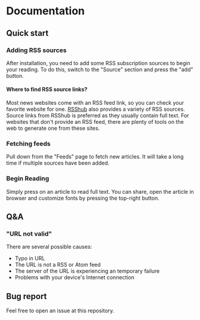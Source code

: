 # Documentation

## Quick start

### Adding RSS sources

After installation, you need to add some RSS subscription sources to begin your reading. To do this, switch to the "Source" section and press the "add" button.

#### Where to find RSS source links?

Most news websites come with an RSS feed link, so you can check your favorite website for one. [RSShub](https://docs.rsshub.app/en/) also provides a variety of RSS sources. Source links from RSShub is preferred as they usually contain full text. For websites that don't provide an RSS feed, there are plenty of tools on the web to generate one from these sites.

### Fetching feeds

Pull down from the "Feeds" page to fetch new articles. It will take a long time if multiple sources have been added.

### Begin Reading

Simply press on an article to read full text. You can share, open the article in browser and customize fonts by pressing the top-right button.

## Q&A

### "URL not valid"

There are several possible causes:

+ Typo in URL
+ The URL is not a RSS or Atom feed
+ The server of the URL is experiencing an temporary failure
+ Problems with your device's Internet connection

## Bug report

Feel free to open an issue at this repository.